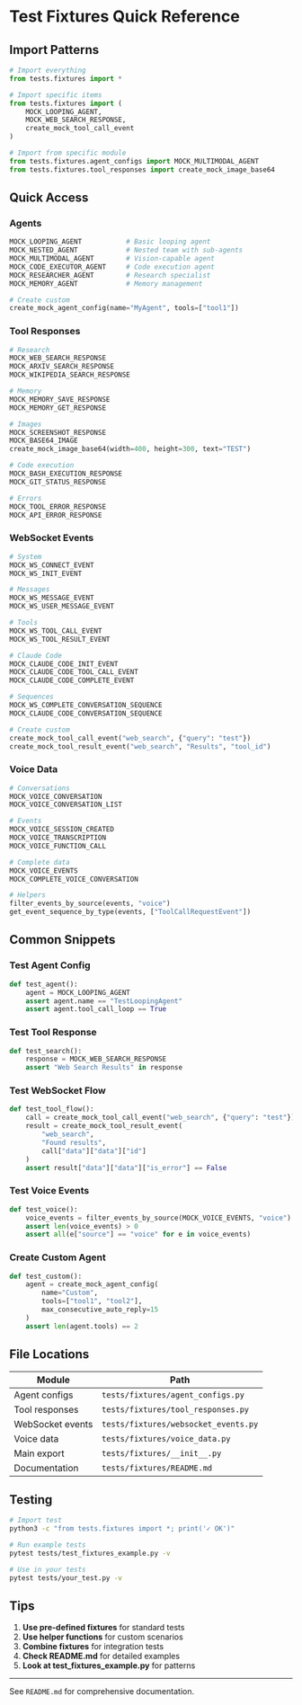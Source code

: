 # Test Fixtures Quick Reference

## Import Patterns

```python
# Import everything
from tests.fixtures import *

# Import specific items
from tests.fixtures import (
    MOCK_LOOPING_AGENT,
    MOCK_WEB_SEARCH_RESPONSE,
    create_mock_tool_call_event
)

# Import from specific module
from tests.fixtures.agent_configs import MOCK_MULTIMODAL_AGENT
from tests.fixtures.tool_responses import create_mock_image_base64
```

## Quick Access

### Agents
```python
MOCK_LOOPING_AGENT           # Basic looping agent
MOCK_NESTED_AGENT            # Nested team with sub-agents
MOCK_MULTIMODAL_AGENT        # Vision-capable agent
MOCK_CODE_EXECUTOR_AGENT     # Code execution agent
MOCK_RESEARCHER_AGENT        # Research specialist
MOCK_MEMORY_AGENT            # Memory management

# Create custom
create_mock_agent_config(name="MyAgent", tools=["tool1"])
```

### Tool Responses
```python
# Research
MOCK_WEB_SEARCH_RESPONSE
MOCK_ARXIV_SEARCH_RESPONSE
MOCK_WIKIPEDIA_SEARCH_RESPONSE

# Memory
MOCK_MEMORY_SAVE_RESPONSE
MOCK_MEMORY_GET_RESPONSE

# Images
MOCK_SCREENSHOT_RESPONSE
MOCK_BASE64_IMAGE
create_mock_image_base64(width=400, height=300, text="TEST")

# Code execution
MOCK_BASH_EXECUTION_RESPONSE
MOCK_GIT_STATUS_RESPONSE

# Errors
MOCK_TOOL_ERROR_RESPONSE
MOCK_API_ERROR_RESPONSE
```

### WebSocket Events
```python
# System
MOCK_WS_CONNECT_EVENT
MOCK_WS_INIT_EVENT

# Messages
MOCK_WS_MESSAGE_EVENT
MOCK_WS_USER_MESSAGE_EVENT

# Tools
MOCK_WS_TOOL_CALL_EVENT
MOCK_WS_TOOL_RESULT_EVENT

# Claude Code
MOCK_CLAUDE_CODE_INIT_EVENT
MOCK_CLAUDE_CODE_TOOL_CALL_EVENT
MOCK_CLAUDE_CODE_COMPLETE_EVENT

# Sequences
MOCK_WS_COMPLETE_CONVERSATION_SEQUENCE
MOCK_CLAUDE_CODE_CONVERSATION_SEQUENCE

# Create custom
create_mock_tool_call_event("web_search", {"query": "test"})
create_mock_tool_result_event("web_search", "Results", "tool_id")
```

### Voice Data
```python
# Conversations
MOCK_VOICE_CONVERSATION
MOCK_VOICE_CONVERSATION_LIST

# Events
MOCK_VOICE_SESSION_CREATED
MOCK_VOICE_TRANSCRIPTION
MOCK_VOICE_FUNCTION_CALL

# Complete data
MOCK_VOICE_EVENTS
MOCK_COMPLETE_VOICE_CONVERSATION

# Helpers
filter_events_by_source(events, "voice")
get_event_sequence_by_type(events, ["ToolCallRequestEvent"])
```

## Common Snippets

### Test Agent Config
```python
def test_agent():
    agent = MOCK_LOOPING_AGENT
    assert agent.name == "TestLoopingAgent"
    assert agent.tool_call_loop == True
```

### Test Tool Response
```python
def test_search():
    response = MOCK_WEB_SEARCH_RESPONSE
    assert "Web Search Results" in response
```

### Test WebSocket Flow
```python
def test_tool_flow():
    call = create_mock_tool_call_event("web_search", {"query": "test"})
    result = create_mock_tool_result_event(
        "web_search",
        "Found results",
        call["data"]["data"]["id"]
    )
    assert result["data"]["data"]["is_error"] == False
```

### Test Voice Events
```python
def test_voice():
    voice_events = filter_events_by_source(MOCK_VOICE_EVENTS, "voice")
    assert len(voice_events) > 0
    assert all(e["source"] == "voice" for e in voice_events)
```

### Create Custom Agent
```python
def test_custom():
    agent = create_mock_agent_config(
        name="Custom",
        tools=["tool1", "tool2"],
        max_consecutive_auto_reply=15
    )
    assert len(agent.tools) == 2
```

## File Locations

| Module | Path |
|--------|------|
| Agent configs | `tests/fixtures/agent_configs.py` |
| Tool responses | `tests/fixtures/tool_responses.py` |
| WebSocket events | `tests/fixtures/websocket_events.py` |
| Voice data | `tests/fixtures/voice_data.py` |
| Main export | `tests/fixtures/__init__.py` |
| Documentation | `tests/fixtures/README.md` |

## Testing

```bash
# Import test
python3 -c "from tests.fixtures import *; print('✓ OK')"

# Run example tests
pytest tests/test_fixtures_example.py -v

# Use in your tests
pytest tests/your_test.py -v
```

## Tips

1. **Use pre-defined fixtures** for standard tests
2. **Use helper functions** for custom scenarios
3. **Combine fixtures** for integration tests
4. **Check README.md** for detailed examples
5. **Look at test_fixtures_example.py** for patterns

---

See `README.md` for comprehensive documentation.
